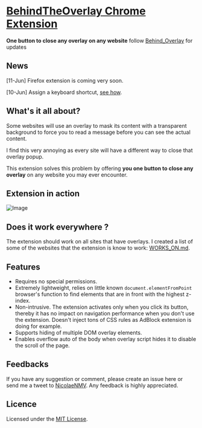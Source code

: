 # [BehindTheOverlay Chrome Extension](https://chrome.google.com/webstore/detail/behindtheoverlay/ljipkdpcjbmhkdjjmbbaggebcednbbme)

**One button to close any overlay on any website**  follow [Behind_Overlay](https://twitter.com/Behind_Overlay) for updates

## News

[11-Jun] Firefox extension is coming very soon.

[10-Jun] Assign a keyboard shortcut, [see how](https://twitter.com/Behind_Overlay/status/476250479706398722).

## What's it all about?

Some websites will use an overlay to mask its content with a transparent background to force you to read a message before you can see the actual content.

I find this very annoying as every site will have a different way to close that overlay popup.

This extension solves this problem by offering **you one button to close any overlay** on any website you may ever encounter.

## Extension in action

![Image](http://nicolaenmv.github.io/BehindTheOverlay/use_example_1.gif)

## Does it work everywhere ?

The extension should work on all sites that have overlays. I created a list of some of the websites that the extension is know to work: [WORKS_ON.md](WORKS_ON.md).

## Features

* Requires no special permissions.
* Extremely lightweight, relies on little known ``document.elementFromPoint`` browser's function to find elements that are in front with the highest z-index.
* Non-intrusive. The extension activates only when you click its button, thereby it has no impact on navigation performance when you don't use the extension. Doesn't inject tons of CSS rules as AdBlock extension is doing for example.
* Supports hiding of multiple DOM overlay elements.
* Enables overflow auto of the body when overlay script hides it to disable the scroll of the page.


## Feedbacks
If you have any suggestion or comment, please create an issue here or send me a tweet to [NicolaeNMV](https://twitter.com/NicolaeNMV). Any feedback is highly appreciated.

## Licence
Licensed under the [MIT License](http://www.opensource.org/licenses/mit-license.php).
